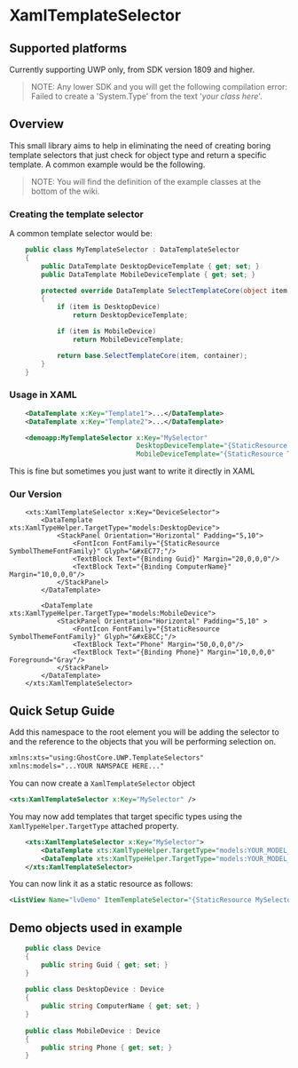 # XamlTemplateSelector

## Supported platforms

Currently supporting UWP only, from SDK version 1809 and higher.
> NOTE: Any lower SDK and you will get the following compilation error:
>       Failed to create a 'System.Type' from the text '*your class here*'.

## Overview

This small library aims to help in eliminating the need of creating boring template selectors that just check for object type and return a specific template. A common example would be the following.

> NOTE: You will find the definition of the example classes at the bottom of the wiki.

### Creating the template selector

A common template selector would be: 

```csharp
    public class MyTemplateSelector : DataTemplateSelector
    {
        public DataTemplate DesktopDeviceTemplate { get; set; }
        public DataTemplate MobileDeviceTemplate { get; set; }

        protected override DataTemplate SelectTemplateCore(object item, DependencyObject container)
        {
            if (item is DesktopDevice)
                return DesktopDeviceTemplate;

            if (item is MobileDevice)
                return MobileDeviceTemplate;

            return base.SelectTemplateCore(item, container);
        }
    }
```

### Usage in XAML
```xml
    <DataTemplate x:Key="Template1">...</DataTemplate>
    <DataTemplate x:Key="Template2">...</DataTemplate>

    <demoapp:MyTemplateSelector x:Key="MySelector" 
                                DesktopDeviceTemplate="{StaticResource Template1}"
                                MobileDeviceTemplate="{StaticResource Template1}"/>
```

This is fine but sometimes you just want to write it directly in XAML

### Our Version
```
    <xts:XamlTemplateSelector x:Key="DeviceSelector">
        <DataTemplate xts:XamlTypeHelper.TargetType="models:DesktopDevice">
            <StackPanel Orientation="Horizontal" Padding="5,10">
                <FontIcon FontFamily="{StaticResource SymbolThemeFontFamily}" Glyph="&#xEC77;"/>
                <TextBlock Text="{Binding Guid}" Margin="20,0,0,0"/>
                <TextBlock Text="{Binding ComputerName}" Margin="10,0,0,0"/>
            </StackPanel>
        </DataTemplate>

        <DataTemplate xts:XamlTypeHelper.TargetType="models:MobileDevice">
            <StackPanel Orientation="Horizontal" Padding="5,10" >
                <FontIcon FontFamily="{StaticResource SymbolThemeFontFamily}" Glyph="&#xE8CC;"/>
                <TextBlock Text="Phone" Margin="50,0,0,0"/>
                <TextBlock Text="{Binding Phone}" Margin="10,0,0,0" Foreground="Gray"/>
            </StackPanel>
        </DataTemplate>
    </xts:XamlTemplateSelector>
```
## Quick Setup Guide

Add this namespace to the root element you will be adding the selector to and the reference to the objects that you will be performing selection on.

```xml
xmlns:xts="using:GhostCore.UWP.TemplateSelectors"
xmlns:models="...YOUR NAMSPACE HERE..."
```

You can now create a `XamlTemplateSelector` object
```xml
<xts:XamlTemplateSelector x:Key="MySelector" />
```

You may now add templates that target specific types using the `XamlTypeHelper.TargetType` attached property.

```xml
    <xts:XamlTemplateSelector x:Key="MySelector">
        <DataTemplate xts:XamlTypeHelper.TargetType="models:YOUR_MODEL_HERE1">...</DataTemplate>
        <DataTemplate xts:XamlTypeHelper.TargetType="models:YOUR_MODEL_HERE2">...</DataTemplate>
    </xts:XamlTemplateSelector>
```

You can now link it as a static resource as follows:
```xml
<ListView Name="lvDemo" ItemTemplateSelector="{StaticResource MySelector}" />
```

## Demo objects used in example

```csharp
    public class Device
    {
        public string Guid { get; set; }
    }
    
    public class DesktopDevice : Device
    {
        public string ComputerName { get; set; }
    }
    
    public class MobileDevice : Device
    {
        public string Phone { get; set; }
    }
```
